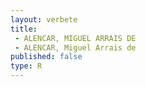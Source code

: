 ```yaml
---
layout: verbete
title:
 - ALENCAR, MIGUEL ARRAIS DE
 - ALENCAR, Miguel Arrais de
published: false
type: R
---
```


